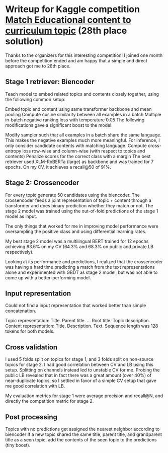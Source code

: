 # Writeup for Kaggle competition [Match Educational content to curriculum topic](https://www.kaggle.com/competitions/learning-equality-curriculum-recommendations/discussion/394955) (28th place solution)
Thanks to the organizers for this interesting competition! I joined one month before the competition ended and am happy that a simple and direct approach got me to 28th place.

## Stage 1 retriever: Biencoder
Teach model to embed related topics and contents closely together, using the following common setup:

Embed topic and content using same transformer backbone and mean pooling
Compute cosine similarity between all examples in a batch
Multiple in-batch negative ranking loss with temperature 0.05
The following modifications gave a significant boost to the model:

Modify sampler such that all examples in a batch share the same language. This makes the negative examples much more meaningful. For inference, I only consider candidate contents with matching language.
Compute cross-entropy loss row-wise and column-wise (with respect to topics and contents)
Penalize scores for the correct class with a margin
The best retriever used XLM-RoBERTa (large) as backbone and was trained for 7 epochs. On my CV, it achieves a recall@50 of 91%.

## Stage 2: Crossencoder
For every topic generate 50 candidates using the biencoder. The crossencoder feeds a joint representation of topic + content through a transformer and does binary prediction whether they match or not. The stage 2 model was trained using the out-of-fold predictions of the stage 1 model as input.

The only things that worked for me in improving model performance were oversampling the positive class and using differential learning rates.

My best stage 2 model was a multilingual BERT trained for 12 epochs achieving 63.6% on my CV (64.3% and 68.3% on public and private LB respectively).

Looking at its performance and predictions, I realized that the crossencoder was having a hard time predicting a match from the text representations alone and experimented with GBDT as stage 2 model, but was not able to come up with a better-performing model.

## Input representation
Could not find a input representation that worked better than simple concatenation.

Topic representation: Title. Parent title. … Root title. Topic description.
Content representation: Title. Description. Text.
Sequence length was 128 tokens for both models.

## Cross validation
I used 5 folds split on topics for stage 1, and 3 folds split on non-source topics for stage 2. I had good correlation between CV and LB using this setup. Splitting on channels instead led to unstable CV for me. Probing the public LB revealed that in fact there was a great amount (over 40%) of near-duplicate topics, so I settled in favor of a simple CV setup that gave me good correlation with LB.

My evaluation metrics for stage 1 were average precision and recall@N, and directly the competition metric for stage 2.

## Post processing
Topics with no predictions get assigned the nearest neighbor according to biencoder
If a new topic shared the same title, parent title, and grandparent title as a seen topic, add the contents of the seen topic to the predictions (tiny boost).